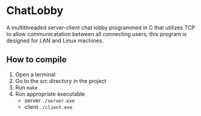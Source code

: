 # ChatLobby
A multithreaded server-client chat lobby programmed in C that utilizes TCP to allow communicatation between all connecting users; this program is designed for LAN and Linux machines.

## How to compile
1. Open a terminal
2. Go to the src directory in the project
3. Run ``` make ```
4. Run appropriate executable
   - server ```./server.exe```
   - client ```./client.exe```
